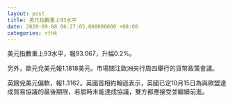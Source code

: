 ```yaml
---
layout: post
title: 美元指數重上93水平
date: 2020-09-08 06:27:05.000000000 +08:00
categories: rthk
---
```


美元指數重上93水平，報93.067，升幅0.2%。

另外，歐元兌美元報1.1818美元。市場關注歐洲央行周四舉行的貨幣政策會議。

英鎊兌美元偏軟，報1.3162。英國首相約翰遜表示，英國已定10月15日為與歐盟達成貿易協議的最後期限，若屆時未能達成協議，雙方都應接受並繼續前進。
